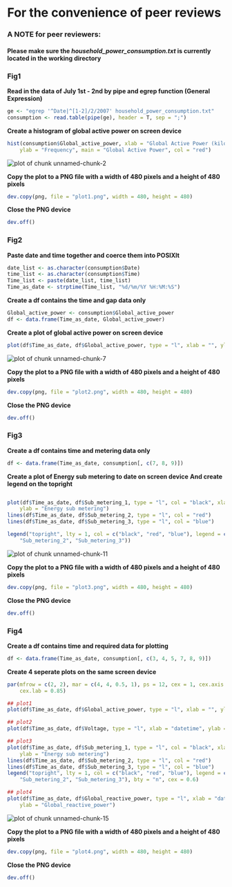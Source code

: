 For the convenience of peer reviews
========================================================

### A NOTE for peer reviewers:
#### Please make sure the _household_power_consumption.txt_ is currently located in the working directory

### __Fig1__
__Read in the data of July 1st - 2nd by pipe and egrep function (General Expression)__

```r
ge <- "egrep '^Date|^[1-2]/2/2007' household_power_consumption.txt"
consumption <- read.table(pipe(ge), header = T, sep = ";")
```


__Create a histogram of global active power on screen device__

```r
hist(consumption$Global_active_power, xlab = "Global Active Power (kilowatts)", 
    ylab = "Frequency", main = "Global Active Power", col = "red")
```

![plot of chunk unnamed-chunk-2](figure/unnamed-chunk-2.png) 


__Copy the plot to a PNG file with a width of 480 pixels and a height of 480 pixels__

```r
dev.copy(png, file = "plot1.png", width = 480, height = 480)
```


__Close the PNG device__

```r
dev.off()
```


### __Fig2__
__Paste date and time together and coerce them into POSIXlt__

```r
date_list <- as.character(consumption$Date)
time_list <- as.character(consumption$Time)
Time_list <- paste(date_list, time_list)
Time_as_date <- strptime(Time_list, "%d/%m/%Y %H:%M:%S")
```


__Create a df contains the time and gap data only__

```r
Global_active_power <- consumption$Global_active_power
df <- data.frame(Time_as_date, Global_active_power)
```


__Create a plot of global active power on screen device__

```r
plot(df$Time_as_date, df$Global_active_power, type = "l", xlab = "", ylab = "Global Active Power (kilowatts)")
```

![plot of chunk unnamed-chunk-7](figure/unnamed-chunk-7.png) 


__Copy the plot to a PNG file with a width of 480 pixels and a height of 480 pixels__

```r
dev.copy(png, file = "plot2.png", width = 480, height = 480)
```


__Close the PNG device__

```r
dev.off()
```


### __Fig3__

__Create a df contains time and metering data only__

```r
df <- data.frame(Time_as_date, consumption[, c(7, 8, 9)])
```


__Create a plot of Energy sub metering to date on screen device__
__And create legend on the topright__

```r

plot(df$Time_as_date, df$Sub_metering_1, type = "l", col = "black", xlab = "", 
    ylab = "Energy sub metering")
lines(df$Time_as_date, df$Sub_metering_2, type = "l", col = "red")
lines(df$Time_as_date, df$Sub_metering_3, type = "l", col = "blue")

legend("topright", lty = 1, col = c("black", "red", "blue"), legend = c("Sub_metering_1", 
    "Sub_metering_2", "Sub_metering_3"))
```

![plot of chunk unnamed-chunk-11](figure/unnamed-chunk-11.png) 


__Copy the plot to a PNG file with a width of 480 pixels and a height of 480 pixels__

```r
dev.copy(png, file = "plot3.png", width = 480, height = 480)
```


__Close the PNG device__

```r
dev.off()
```


### __Fig4__

__Create a df contains time and required data for plotting__

```r
df <- data.frame(Time_as_date, consumption[, c(3, 4, 5, 7, 8, 9)])
```


__Create 4 seperate plots on the same screen device__

```r
par(mfrow = c(2, 2), mar = c(4, 4, 0.5, 1), ps = 12, cex = 1, cex.axis = 0.85, 
    cex.lab = 0.85)

## plot1
plot(df$Time_as_date, df$Global_active_power, type = "l", xlab = "", ylab = "Global Active Power")

## plot2
plot(df$Time_as_date, df$Voltage, type = "l", xlab = "datetime", ylab = "Voltage")

## plot3
plot(df$Time_as_date, df$Sub_metering_1, type = "l", col = "black", xlab = "", 
    ylab = "Energy sub metering")
lines(df$Time_as_date, df$Sub_metering_2, type = "l", col = "red")
lines(df$Time_as_date, df$Sub_metering_3, type = "l", col = "blue")
legend("topright", lty = 1, col = c("black", "red", "blue"), legend = c("Sub_metering_1", 
    "Sub_metering_2", "Sub_metering_3"), bty = "n", cex = 0.6)

## plot4
plot(df$Time_as_date, df$Global_reactive_power, type = "l", xlab = "datetime", 
    ylab = "Global_reactive_power")
```

![plot of chunk unnamed-chunk-15](figure/unnamed-chunk-15.png) 


__Copy the plot to a PNG file with a width of 480 pixels and a height of 480 pixels__

```r
dev.copy(png, file = "plot4.png", width = 480, height = 480)
```


__Close the PNG device__

```r
dev.off()
```

